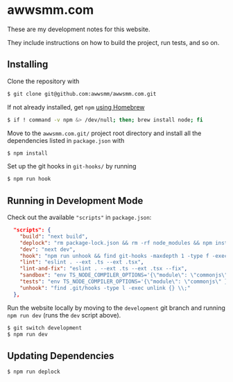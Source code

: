 # awwsmm.com

These are my development notes for this website.

They include instructions on how to build the project, run tests, and so on.

## Installing

Clone the repository with

```sh
$ git clone git@github.com:awwsmm/awwsmm.com.git
```

If not already installed, get `npm` [using Homebrew](https://formulae.brew.sh/formula/node)

```sh
$ if ! command -v npm &> /dev/null; then; brew install node; fi
```

Move to the `awwsmm.com.git/` project root directory and install all the dependencies listed in `package.json` with

```sh
$ npm install
```

Set up the git hooks in `git-hooks/` by running

```sh
$ npm run hook
```

## Running in Development Mode

Check out the available `"scripts"` in `package.json`:

```json
  "scripts": {
    "build": "next build",
    "deplock": "rm package-lock.json && rm -rf node_modules && npm install",
    "dev": "next dev",
    "hook": "npm run unhook && find git-hooks -maxdepth 1 -type f -exec chmod +x {} \\; -exec ln -sf $(pwd)/{} .git/hooks \\;",
    "lint": "eslint . --ext .ts --ext .tsx",
    "lint-and-fix": "eslint . --ext .ts --ext .tsx --fix",
    "sandbox": "env TS_NODE_COMPILER_OPTIONS='{\"module\": \"commonjs\" }' mocha -r ts-node/register 'sandbox.ts'",
    "tests": "env TS_NODE_COMPILER_OPTIONS='{\"module\": \"commonjs\" }' mocha -r ts-node/register 'tests/**/*.ts'",
    "unhook": "find .git/hooks -type l -exec unlink {} \\;"
  },
```

Run the website locally by moving to the `development` git branch and running `npm run dev` (runs the `dev` script above).

```sh
$ git switch development
$ npm run dev
```

## Updating Dependencies

```sh
$ npm run deplock
```